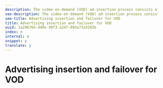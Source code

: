 ```yaml
---
description: The video-on-demand (VOD) ad-insertion process consists of the ad resolving, ad insertion, and ad playback phases. For ad tracking, must inform a remote tracking server about the playback progress of each ad. When unexpected situations arise, it takes appropriate action.
seo-description: The video-on-demand (VOD) ad-insertion process consists of the ad resolving, ad insertion, and ad playback phases. For ad tracking, must inform a remote tracking server about the playback progress of each ad. When unexpected situations arise, it takes appropriate action.
seo-title: Advertising insertion and failover for VOD
title: Advertising insertion and failover for VOD
uuid: 1a29676d-d49e-49f3-a247-093a73a3203b
index: n
internal: n
snippet: y
translate: y
---
```


# Advertising insertion and failover for VOD

